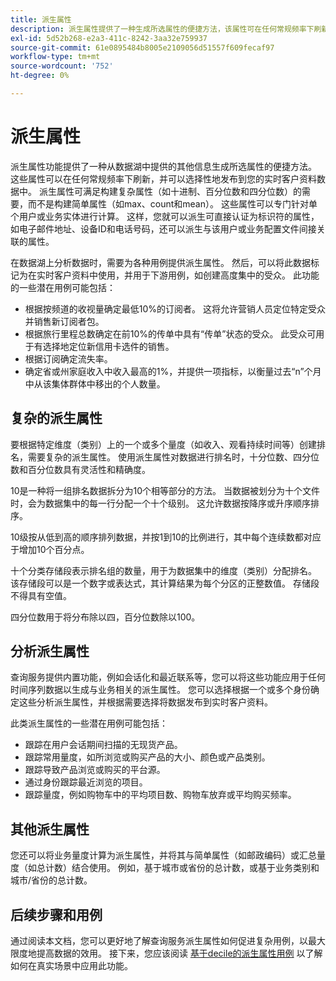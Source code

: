 ```yaml
---
title: 派生属性
description: 派生属性提供了一种生成所选属性的便捷方法，该属性可在任何常规频率下刷新，并可选择发布到您的实时客户资料数据中。 本文档概述了如何使用查询服务创建派生属性，以便与用户档案数据一起使用。
exl-id: 5d52b268-e2a3-411c-8242-3aa32e759937
source-git-commit: 61e0895484b8005e2109056d51557f609fecaf97
workflow-type: tm+mt
source-wordcount: '752'
ht-degree: 0%

---
```


# 派生属性

派生属性功能提供了一种从数据湖中提供的其他信息生成所选属性的便捷方法。 这些属性可以在任何常规频率下刷新，并可以选择性地发布到您的实时客户资料数据中。 派生属性可满足构建复杂属性（如十进制、百分位数和四分位数）的需要，而不是构建简单属性（如max、count和mean）。 这些属性可以专门针对单个用户或业务实体进行计算。 这样，您就可以派生可直接认证为标识符的属性，如电子邮件地址、设备ID和电话号码，还可以派生与该用户或业务配置文件间接关联的属性。

在数据湖上分析数据时，需要为各种用例提供派生属性。 然后，可以将此数据标记为在实时客户资料中使用，并用于下游用例，如创建高度集中的受众。 此功能的一些潜在用例可能包括：

* 根据按频道的收视量确定最低10%的订阅者。 这将允许营销人员定位特定受众并销售新订阅者包。
* 根据旅行里程总数确定在前10%的传单中具有“传单”状态的受众。 此受众可用于有选择地定位新信用卡选件的销售。
* 根据订阅确定流失率。
* 确定省或州家庭收入中收入最高的1%，并提供一项指标，以衡量过去“n”个月中从该集体群体中移出的个人数量。

## 复杂的派生属性

要根据特定维度（类别）上的一个或多个量度（如收入、观看持续时间等）创建排名，需要复杂的派生属性。 使用派生属性对数据进行排名时，十分位数、四分位数和百分位数具有灵活性和精确度。

10是一种将一组排名数据拆分为10个相等部分的方法。 当数据被划分为十个文件时，会为数据集中的每一行分配一个十个级别。 这允许数据按降序或升序顺序排序。

10级按从低到高的顺序排列数据，并按1到10的比例进行，其中每个连续数都对应于增加10个百分点。

十个分类存储段表示排名组的数量，用于为数据集中的维度（类别）分配排名。 该存储段可以是一个数字或表达式，其计算结果为每个分区的正整数值。 存储段不得具有空值。

四分位数用于将分布除以四，百分位数除以100。

## 分析派生属性

查询服务提供内置功能，例如会话化和最近联系等，您可以将这些功能应用于任何时间序列数据以生成与业务相关的派生属性。 您可以选择根据一个或多个身份确定这些分析派生属性，并根据需要选择将数据发布到实时客户资料。

此类派生属性的一些潜在用例可能包括：

* 跟踪在用户会话期间扫描的无现货产品。
* 跟踪常用量度，如所浏览或购买产品的大小、颜色或产品类别。
* 跟踪导致产品浏览或购买的平台源。
* 通过身份跟踪最近浏览的项目。
* 跟踪量度，例如购物车中的平均项目数、购物车放弃或平均购买频率。

## 其他派生属性

您还可以将业务量度计算为派生属性，并将其与简单属性（如邮政编码）或汇总量度（如总计数）结合使用。 例如，基于城市或省份的总计数，或基于业务类别和城市/省份的总计数。

## 后续步骤和用例

通过阅读本文档，您可以更好地了解查询服务派生属性如何促进复杂用例，以最大限度地提高数据的效用。 接下来，您应该阅读 [基于decile的派生属性用例](./deciles-use-case.md) 以了解如何在真实场景中应用此功能。
